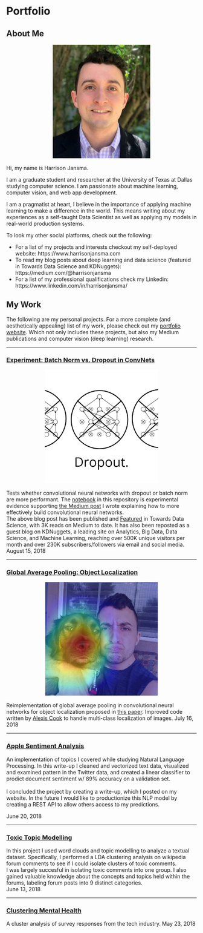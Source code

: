 # Portfolio


## About Me
<p align="center">
<img src="images/harrison.png" height=300></p>

Hi, my name is Harrison Jansma.

I am a graduate student and researcher at the University of Texas at Dallas studying computer science. I am passionate about machine learning, computer vision, and web app development.	

I am a pragmatist at heart, I believe in the importance of applying machine learning to make a difference in the world. This means writing about my experiences as a self-taught Data Scientist as well as applying my models in real-world production systems.


<p>
To look my other social platforms, check out the following:
</p>

<ul>
<li>
  For a list of my projects and interests checkout my self-deployed website: https://www.harrisonjansma.com 

  
  <li>
  To read my blog posts about deep learning and data science (featured in Towards Data Science and KDNuggets): https://medium.com/@harrisonjansma
  
  <li>
  For a list of my professional qualifications check my Linkedin: https://www.linkedin.com/in/harrisonjansma/
  </ul>

## My Work
The following are my personal projects. For a more complete (and aesthetically appealing) list of my work, please check out my <a href="https://www.harrisonjansma.com">portfolio website</a>. Which not only includes these projects, but also my Medium publications and computer vision (deep learning) research.


<hr>

### [Experiment: Batch Norm vs. Dropout in ConvNets](https://github.com/harrisonjansma/Portfolio/blob/master/Experiment-BatchNorm-vs-Dropout/08-12-18%20Batch%20Norm%20vs%20Dropout.ipynb)
<p align="center">
<img src="images/dropout.png" height=300 width=300></p>
Tests whether convolutional neural networks with dropout or batch norm are more performant. The <a href="https://github.com/harrisonjansma/Portfolio/blob/master/Experiment-BatchNorm-vs-Dropout/08-12-18%20Batch%20Norm%20vs%20Dropout.ipynb">notebook</a> in this repository is experimental evidence supporting <a href="https://towardsdatascience.com/dont-use-dropout-in-convolutional-networks-81486c823c16">the Medium post</a> I wrote explaining how to more effectively build convolutional neural networks.    
<br />
The above blog post has been published and <a href="https://towardsdatascience.com/weekly-selection-aug-17-2018-4ad31bfe7c37">Featured</a> in Towards Data Science, with 3K reads on Medium to date. It has also been reposted as a guest blog on KDNuggets, a leading site on Analytics, Big Data, Data Science, and Machine Learning, reaching over 500K unique visitors per month and over 230K subscribers/followers via email and social media. 
August 15, 2018

<hr>

### [Global Average Pooling: Object Localization](https://www.harrisonjansma.com/GAP.html)
<p align="center">
<img src="images/hucklecover2.png" height=300 width=300></p>
Reimplementation of  global average pooling in convolutional neural networks for object localization proposed in <a href="http://cnnlocalization.csail.mit.edu/Zhou_Learning_Deep_Features_CVPR_2016_paper.pdf">this paper</a>. Improved code written by <a href="https://alexisbcook.github.io/2017/global-average-pooling-layers-for-object-localization/">Alexis Cook</a> to handle multi-class localization of images.
July 16, 2018

<hr>

### [Apple Sentiment Analysis](https://www.harrisonjansma.com/apple.html)
An implementation of topics I covered while studying Natural Language Processing. In this write-up I cleaned and vectorized text data, visualized and examined pattern in the Twitter data, and created a linear classifier to prodict document sentiment w/ 89% accuracy on a validation set.  
<br />
I concluded the project by creating a write-up, which I posted on my website. In the future I would like to productionize this NLP model by creating a REST API to allow others access to my predictions.

June 20, 2018

<hr>

### [Toxic Topic Modelling](https://www.harrisonjansma.com/toxic.html)
In this project I used word clouds and topic modelling to analyze a textual dataset. Specifically, I performed a LDA clustering analysis on wikipedia forum comments to see if I could isolate clusters of toxic comments.
<br />
I was largely succesful in isolating toxic comments into one group. I also gained valuable knowledge about the concepts and topics held within the forums, labeling forum posts into 9 distinct categories.  
June 13, 2018

<hr>

### [Clustering Mental Health](https://www.harrisonjansma.com/Clustering.html)
A cluster analysis of survey responses from the tech industry.
May 23, 2018





